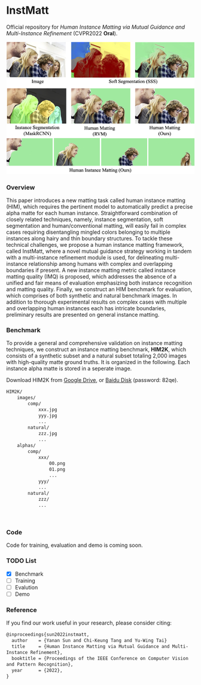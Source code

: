 # InstMatt
Official repository for *Human Instance Matting via Mutual Guidance and Multi-Instance Refinement* (CVPR2022 **Oral**).

<img src="figures/teaser.png" style="width:550px;" />

### Overview

This paper introduces a new matting task called human instance matting (HIM), which requires the pertinent model to automatically predict a precise alpha matte for each human instance.  Straightforward combination of  closely related techniques, namely, instance segmentation, soft segmentation and human/conventional matting, will easily fail in complex cases requiring disentangling mingled colors belonging to multiple instances along hairy and thin boundary structures.  To tackle these technical challenges, we propose a human instance matting framework, called InstMatt, where a novel mutual guidance strategy working in tandem with a multi-instance refinement module is used, for delineating multi-instance relationship among humans with complex and overlapping boundaries if present. A new instance matting metric called instance matting quality (IMQ) is proposed, which addresses the absence of a unified and fair means of evaluation emphasizing  both instance recognition and matting quality. Finally, we construct an HIM benchmark for evaluation, which comprises of both synthetic and natural benchmark images. In addition to thorough experimental results on complex cases with multiple and overlapping human instances each has intricate boundaries, preliminary results are presented on general instance matting.

### Benchmark

To provide a general and comprehensive validation on instance matting techniques, we construct an instance matting benchmark,  **HIM2K**, which consists of a synthetic  subset and a natural subset totaling 2,000 images with high-quality matte ground truths. It is organized in the following. Each instance alpha matte is stored in a seperate image.

Download HIM2K from [Google Drive](https://drive.google.com/file/d/11sUSUNdOTUZboc0zhjMz9Od2siuPTpeQ/view?usp=sharing), or [Baidu Disk](https://pan.baidu.com/s/1T6vZg7wse53I9DfLwCuUag) (password: 82qe).


```
HIM2K/
    images/
        comp/
            xxx.jpg
            yyy.jpg
            ...
        natural/
            zzz.jpg
            ...
    alphas/
        comp/
            xxx/
                00.png
                01.png
                ...
            yyy/
            ...
        natural/
            zzz/
            ...

				
```

### Code

Code for training, evaluation and demo is coming soon.

### TODO List

- [x] Benchmark
- [ ] Training
- [ ] Evalution
- [ ] Demo

### Reference

If you find our work useful in your research, please consider citing:

```
@inproceedings{sun2022instmatt,
  author    = {Yanan Sun and Chi-Keung Tang and Yu-Wing Tai}
  title     = {Human Instance Matting via Mutual Guidance and Multi-Instance Refinement},
  booktitle = {Proceedings of the IEEE Conference on Computer Vision and Pattern Recognition},
  year      = {2022},
}
```

